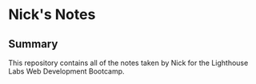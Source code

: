 # Nick's Notes
## Summary

This repository contains all of the notes taken by Nick for the Lighthouse Labs Web Development Bootcamp.